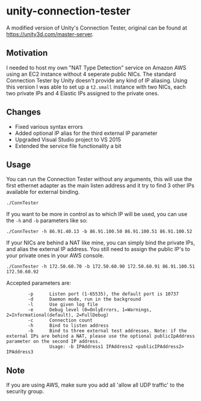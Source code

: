 # unity-connection-tester
A modified version of Unity's Connection Tester, original can be found at https://unity3d.com/master-server.

Motivation
--
I needed to host my own "NAT Type Detection" service on Amazon AWS using an EC2 instance without 4 seperate public NICs. The standard Connection Tester by Unity doesn't provide any kind of IP aliasing.
Using this version I was able to set up a `t2.small` instance with two NICs, each two private IPs and 4 Elastic IPs assigned to the private ones.

Changes
--
- Fixed various syntax errors
- Added optional IP alias for the third external IP parameter
- Upgraded Visual Studio project to VS 2015
- Extended the service file functionality a bit

Usage
-- 

You can run the Connection Tester without any arguments, this will use the first ethernet adapter as the main listen address and it try to find 3 other IPs available for external binding.
```
./ConnTester
```

If you want to be more in control as to which IP will be used, you can use the `-h` and `-b` parameters like so:

```
./ConnTester -h 86.91.40.13 -b 86.91.100.50 86.91.100.51 86.91.100.52
```

If your NICs are behind a NAT like mine, you can simply bind the private IPs, and alias the external IP address. You still need to assign the public IP's to your private ones in your AWS console.

```
./ConnTester -h 172.50.60.70 -b 172.50.60.90 172.50.60.91 86.91.100.51 172.50.60.92
```


Accepted parameters are:
```
        -p      Listen port (1-65535), the default port is 10737
        -d      Daemon mode, run in the background
        -l      Use given log file
        -e      Debug level (0=OnlyErrors, 1=Warnings, 2=Informational(default), 2=FullDebug)
        -c      Connection count
        -h      Bind to listen address
        -b      Bind to three external test addresses. Note: if the external IPs are behind a NAT, please use the optional publicIpAddress parameter on the second IP address.
                Usage: -b IPAddress1 IPAddress2 <publicIPAddress2> IPAddress3
```

Note
--
If you are using AWS, make sure you add all 'allow all UDP traffic' to the security group.
